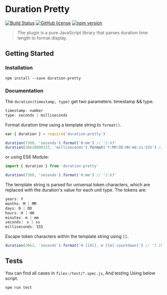 # Duration Pretty

[![Build Status](https://travis-ci.org/Flcwl/duration-pretty.svg?branch=master)](https://travis-ci.org/github/Flcwl/duration-pretty)
[![GitHub license](https://img.shields.io/badge/license-MIT-blue.svg)](https://github.com/Flcwl/duration-pretty/blob/master/LICENSE)
[![npm version](https://img.shields.io/npm/v/duration-pretty.svg?style=flat)](https://www.npmjs.com/package/duration-pretty)

> The plugin is a pure JavaScript library that parses duration time length to format display.

## Getting Started

### Installation

```console
npm install --save duration-pretty
```

### Documentation

The `duration(timestamp, type)` get two parameters: timestamp && type.

```js
timestamp: number
type: seconds | milliseconds
```

Format duration time using a template string to `format()`.

```js
var { duration } = require('duration-pretty')

duration(7380, 'seconds').format('H:mm') // "2:03"
duration(36610000333, 'milliseconds').format('Y:MM:DD:HH:mm:ss:SSS') // "1:01:28:17:26:40:333"
```

or using ES6 Module:

```js
import { duration } from 'duration-pretty'

duration(7380, 'seconds').format('H:mm') // "2:03"
```

The template string is parsed for universal token characters, which are replaced with the duration's value for each unit type. The tokens are:

```js
years: Y
months: M | MM
days: D | DD
hours: H | HH
minutes: m | mm
seconds： s | ss
milliseconds: SSS
```

Escape token characters within the template string using `[]`.

```js
duration(3661, 'seconds').format('H [[H]], m [[m] countdown]') // "1 [Hrs], 1 [mins countdown]"
```

## Tests

You can find all cases in `files:/test/*.spec.js`, And testing Using below script.

```console
npm run test
```
